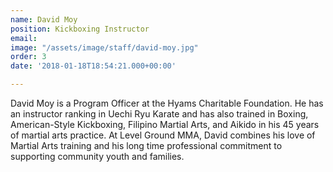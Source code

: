 ```yaml
---
name: David Moy
position: Kickboxing Instructor
email: 
image: "/assets/image/staff/david-moy.jpg"
order: 3
date: '2018-01-18T18:54:21.000+00:00'

---
```

David Moy is a Program Officer at the Hyams Charitable Foundation.   He has an instructor ranking in Uechi Ryu Karate and has also trained in Boxing, American-Style Kickboxing, Filipino Martial Arts, and Aikido in his 45 years of martial arts practice.
At Level Ground MMA, David combines his love of Martial Arts training and his long time professional commitment to supporting community youth and families.